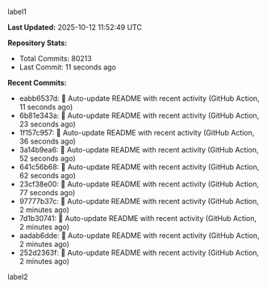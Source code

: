
label1 
<!-- ACTIVITY_START -->
**Last Updated:** 2025-10-12 11:52:49 UTC

**Repository Stats:**
- Total Commits: 80213
- Last Commit: 11 seconds ago

**Recent Commits:**
- eabb6537d: 🤖 Auto-update README with recent activity (GitHub Action, 11 seconds ago)
- 6b81e343a: 🤖 Auto-update README with recent activity (GitHub Action, 23 seconds ago)
- 1f157c957: 🤖 Auto-update README with recent activity (GitHub Action, 36 seconds ago)
- 3a14b9ea6: 🤖 Auto-update README with recent activity (GitHub Action, 52 seconds ago)
- 641c56b68: 🤖 Auto-update README with recent activity (GitHub Action, 62 seconds ago)
- 23cf38e00: 🤖 Auto-update README with recent activity (GitHub Action, 77 seconds ago)
- 97777b37c: 🤖 Auto-update README with recent activity (GitHub Action, 2 minutes ago)
- 7d1b30741: 🤖 Auto-update README with recent activity (GitHub Action, 2 minutes ago)
- aadab6dde: 🤖 Auto-update README with recent activity (GitHub Action, 2 minutes ago)
- 252d2363f: 🤖 Auto-update README with recent activity (GitHub Action, 2 minutes ago)
<!-- ACTIVITY_END -->

label2

